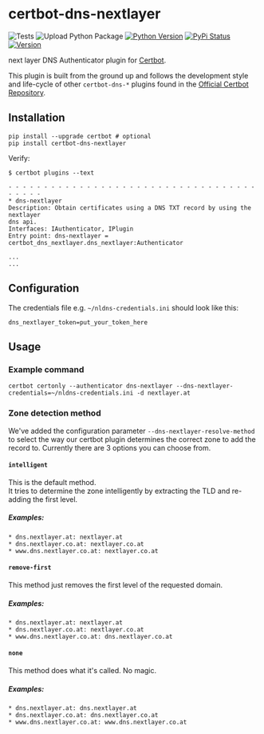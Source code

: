 certbot-dns-nextlayer
============

![Tests](https://github.com/nextlayergmbh/certbot-dns-nextlayer/workflows/Tests/badge.svg)
![Upload Python Package](https://github.com/nextlayergmbh/certbot-dns-nextlayer/workflows/Upload%20Python%20Package/badge.svg)
[![Python Version](https://img.shields.io/pypi/pyversions/certbot-dns-nextlayer)](https://pypi.org/project/certbot-dns-nextlayer/)
[![PyPi Status](https://img.shields.io/pypi/status/certbot-dns-nextlayer)](https://pypi.org/project/certbot-dns-nextlayer/)
[![Version](https://img.shields.io/github/v/release/nextlayergmbh/certbot-dns-nextlayer)](https://pypi.org/project/certbot-dns-nextlayer/)

next layer DNS Authenticator plugin for [Certbot](https://certbot.eff.org/).

This plugin is built from the ground up and follows the development style and life-cycle
of other `certbot-dns-*` plugins found in the
[Official Certbot Repository](https://github.com/certbot/certbot).

Installation
------------

```
pip install --upgrade certbot # optional
pip install certbot-dns-nextlayer
```

Verify:

```
$ certbot plugins --text

- - - - - - - - - - - - - - - - - - - - - - - - - - - - - - - - - - - - - - - -
* dns-nextlayer
Description: Obtain certificates using a DNS TXT record by using the nextlayer
dns api.
Interfaces: IAuthenticator, IPlugin
Entry point: dns-nextlayer = certbot_dns_nextlayer.dns_nextlayer:Authenticator

...
...
```

Configuration
-------------

The credentials file e.g. `~/nldns-credentials.ini` should look like this:

```
dns_nextlayer_token=put_your_token_here
```

Usage
-----

### Example command

```
certbot certonly --authenticator dns-nextlayer --dns-nextlayer-credentials=~/nldns-credentials.ini -d nextlayer.at
```

### Zone detection method

We've added the configuration parameter `--dns-nextlayer-resolve-method` to select the way our certbot plugin determines the correct zone to add the record to. Currently there are 3 options you can choose from.

#### `intelligent`

This is the default method.  
It tries to determine the zone intelligently by extracting the TLD and re-adding the first level.

##### Examples:
```
* dns.nextlayer.at: nextlayer.at
* dns.nextlayer.co.at: nextlayer.co.at
* www.dns.nextlayer.co.at: nextlayer.co.at
```

#### `remove-first`

This method just removes the first level of the requested domain.

##### Examples:
```
* dns.nextlayer.at: nextlayer.at
* dns.nextlayer.co.at: nextlayer.co.at
* www.dns.nextlayer.co.at: dns.nextlayer.co.at
```

#### `none`

This method does what it's called. No magic.

##### Examples:
```
* dns.nextlayer.at: dns.nextlayer.at
* dns.nextlayer.co.at: dns.nextlayer.co.at
* www.dns.nextlayer.co.at: www.dns.nextlayer.co.at
```
